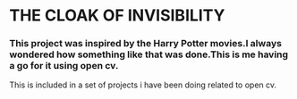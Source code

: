 # THE CLOAK OF INVISIBILITY
### This project was inspired by the Harry Potter movies.I always wondered how something like that was done.This is me having a go for it using open cv.
This is included in a set of projects i have been doing related to open cv.
